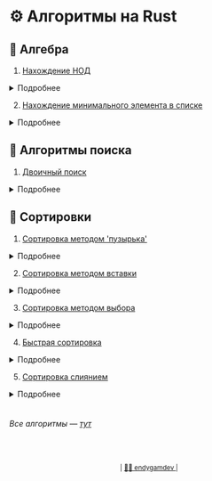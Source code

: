# ⚙️ Алгоритмы на Rust

## :crab: Алгебра
1. [Нахождение НОД](https://github.com/endygamedev/rust_projects/blob/algorithms/src/algorithms/algebra/gcd.rs)
<details>
  <summary> Подробнее </summary>
    *Подробнее*
</details>

2. [Нахождение минимального элемента в списке](https://github.com/endygamedev/rust_projects/blob/algorithms/src/algorithms/algebra/minimal.rs)
<details>
  <summary> Подробнее </summary>
    *Подробнее*
</details>

## :crab: Алгоритмы поиска
1. [Двоичный поиск](https://github.com/endygamedev/rust_projects/blob/algorithms/src/algorithms/searches/binary_search.rs)
<details>
  <summary> Подробнее </summary>
    *Подробнее*
</details>


## :crab: Сортировки
1. [Сортировка методом 'пузырька'](https://github.com/endygamedev/rust_projects/blob/algorithms/src/algorithms/sorts/bubble_sort.rs)
<details>
  <summary> Подробнее </summary>
    *Подробнее*
</details>

2. [Сортировка методом вставки](https://github.com/endygamedev/rust_projects/blob/algorithms/src/algorithms/sorts/insertion_sort.rs)
<details>
  <summary> Подробнее </summary>
    *Подробнее*
</details>

3. [Сортировка методом выбора](https://github.com/endygamedev/rust_projects/blob/algorithms/src/algorithms/sorts/selection_sort.rs)
<details>
  <summary> Подробнее </summary>
    *Подробнее*
</details>

4. [Быстрая сортировка](https://github.com/endygamedev/rust_projects/blob/algorithms/src/algorithms/sorts/quick_sort.rs)
<details>
  <summary> Подробнее </summary>
    *Подробнее*
</details>

5. [Сортировка слиянием](https://github.com/endygamedev/rust_projects/blob/algorithms/src/algorithms/sorts/merge_sort.rs)
<details>
  <summary> Подробнее </summary>
    *Подробнее*
</details>

<br>

###### Все алгоритмы — [тут](https://academy.yandex.ru/posts/osnovnye-vidy-sortirovok-i-primery-ikh-realizatsii)

<br>
<p align="center">
  <sub> | <a href="https://endygamedev.github.io"> 👨‍💻 endygamdev </a> | </sub>
</p>
